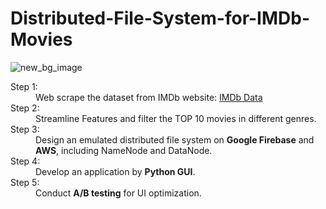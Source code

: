 # Distributed-File-System-for-IMDb-Movies

![new_bg_image](https://github.com/Cxy990605/Distributed-File-System-for-IMDb-Movies/assets/99168940/05a5b4b9-f312-4ee6-ae82-85540858211c)


<dl>
  <dt>Step 1:</dt>
  <dd>Web scrape the dataset from IMDb website: <a href="https://www.imdb.com/">IMDb Data</a></dd>
  
  <dt>Step 2:</dt>
  <dd>Streamline Features and filter the TOP 10 movies in different genres.</dd>

  <dt>Step 3:</dt>
  <dd>Design an emulated distributed file system on <b>Google Firebase</b> and <b>AWS</b>, including NameNode and DataNode.</dd>

  <dt>Step 4:</dt>
  <dd>Develop an application by <b>Python GUI</b>.</dd>

  <dt>Step 5:</dt>
  <dd>Conduct <b>A/B testing</b> for UI optimization.</dd>

  
</dl>



